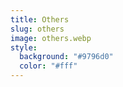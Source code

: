```yaml
---
title: Others
slug: others
image: others.webp
style:
  background: "#9796d0"
  color: "#fff"
---
```

